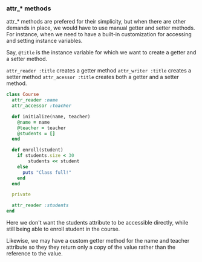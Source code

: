 ### attr_* methods

attr_* methods are prefered for their simplicity, but when there are other demands in place, we would have to use manual getter and setter methods. For instance, when we need to have a built-in customization for accessing and setting instance variables.

Say, `@title` is the instance variable for which we want to create a getter and a setter method.

`attr_reader :title` creates a getter method
`attr_writer :title` creates a setter method
`attr_acessor :title` creates both a getter and a setter method.

```ruby
class Course
  attr_reader :name
  attr_accessor :teacher

  def initialize(name, teacher)
    @name = name
    @teacher = teacher
    @students = []
  end

  def enroll(student)
    if students.size < 30
    	students << student
    else
      puts "Class full!"
    end
  end

  private

  attr_reader :students
end

```

Here we don't want the  students attribute to  be  accessible directly, while still being able to enroll student in the course.

Likewise, we may have a custom getter method for the name and teacher attribute so they they return only a copy of the value rather than the reference to the value.
###